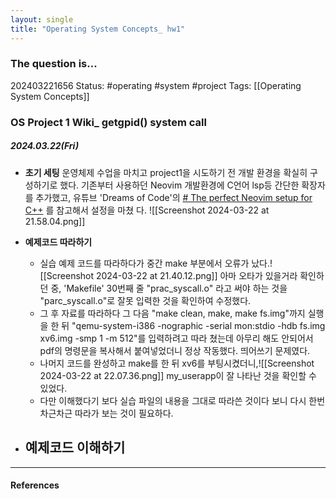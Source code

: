 ```yaml
---
layout: single
title: "Operating System Concepts_ hw1"
---
```


### The question is...

202403221656
Status: #operating #system #project 
Tags: [[Operating System Concepts]]
### OS Project 1 Wiki_ getgpid() system call

##### 2024.03.22(Fri)
- **초기 세팅**
	운영체제 수업을 마치고 project1을 시도하기 전 개발 환경을 확실히 구성하기로 했다. 기존부터 사용하던 Neovim 개발환경에 C언어 lsp등 간단한 확장자를 추가했고, 유튜브 'Dreams of Code'의 [# The perfect Neovim setup for C++](https://youtu.be/lsFoZIg-oDs?si=0wAjFCH58hwojHcc) 를 참고해서 설정을 마쳤
	다. ![[Screenshot 2024-03-22 at 21.58.04.png]]

- **예제코드 따라하기**
	- 실습 예제 코드를 따라하다가 중간 make 부분에서 오류가 났다.![[Screenshot 2024-03-22 at 21.40.12.png]]
	  아마 오타가 있을거라 확인하던 중, 'Makefile' 30번째 줄 "prac_syscall.o\" 라고 써야 하는 것을 "parc_syscall.o\"로 잘못 입력한 것을 확인하여 수정했다.
	- 그 후 자료를 따라하다 그 다음 "make clean, make, make fs.img"까지 실행을 한 뒤  "qemu-system-i386 -nographic -serial mon:stdio -hdb fs.img xv6.img -smp 1 -m 512"를 입력하려고 따라 쳤는데 아무리 해도 안되어서 pdf의 명령문을 복사해서 붙여넣었더니 정상 작동했다. 띄어쓰기 문제였다.
	- 나머지 코드를 완성하고 make를 한 뒤 xv6를 부팅시켰더니,![[Screenshot 2024-03-22 at 22.07.36.png]]
	  my_userapp이 잘 나타난 것을 확인할 수 있었다.
	- 다만 이해했다기 보다 실습 파일의 내용을 그대로 따라쓴 것이다 보니 다시 한번 차근차근 따라가 보는 것이 필요하다.

- **예제코드 이해하기**
	- 

---
#### References


